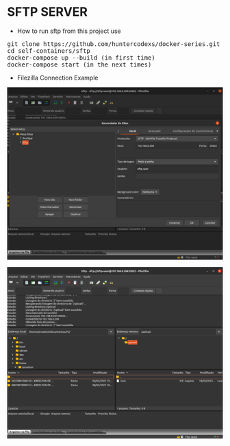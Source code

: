 # SFTP SERVER

- How to run sftp from this project use

<pre>
git clone https://github.com/huntercodexs/docker-series.git .
cd self-containers/sftp
docker-compose up --build (in first time)
docker-compose start (in the next times)
</pre>

- Filezilla Connection Example

![sftp-filezilla-setup-1.png](midias/sftp-filezilla-setup-1.png)

![sftp-filezilla-setup-1.png](midias/sftp-filezilla-setup-2.png)


